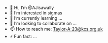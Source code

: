 - 👋 Hi, I’m @AJisawally
- 👀 I’m interested in sigmas
- 🌱 I’m currently learning ...
- 💞️ I’m looking to collaborate on ...
- 📫 How to reach me: Taylor-A-23@kcs.org.uk
- ⚡ Fun fact: ...

<!---
AJisawally/AJisawally is a ✨ special ✨ repository because its `README.md` (this file) appears on your GitHub profile.
You can click the Preview link to take a look at your changes.
--->
